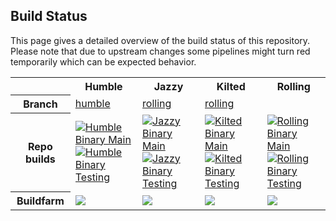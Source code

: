 ## Build Status

This page gives a detailed overview of the build status of this repository. Please note that due to
upstream changes some pipelines might turn red temporarily which can be expected behavior.

<table width="100%">
  <tr>
    <th></th>
    <th>Humble</th>
    <th>Jazzy</th>
    <th>Kilted</th>
    <th>Rolling</th>
  </tr>
  <tr>
    <th>Branch</th>
    <td><a href="https://github.com/UniversalRobots/Universal_Robots_ROS2_Description/tree/humble">humble</a></td>
    <td><a href="https://github.com/UniversalRobots/Universal_Robots_ROS2_Description/tree/rolling">rolling</a></td>
    <td><a href="https://github.com/UniversalRobots/Universal_Robots_ROS2_Description/tree/rolling">rolling</a></td>
  </tr>
  <tr>
    <th>Repo builds</th>
    <td>
      <a href="https://github.com/UniversalRobots/Universal_Robots_ROS2_Description/actions/workflows/humble-binary-main.yml?query=event%3Aschedule++">
         <img src="https://github.com/UniversalRobots/Universal_Robots_ROS2_Description/actions/workflows/humble-binary-main.yml/badge.svg?event=schedule"
              alt="Humble Binary Main"/>
      </a> <br />
      <a href="https://github.com/UniversalRobots/Universal_Robots_ROS2_Description/actions/workflows/humble-binary-testing.yml?query=event%3Aschedule++">
         <img src="https://github.com/UniversalRobots/Universal_Robots_ROS2_Description/actions/workflows/humble-binary-testing.yml/badge.svg?event=schedule"
              alt="Humble Binary Testing"/>
      </a> <br />
    </td>
    <td>
      <a href="https://github.com/UniversalRobots/Universal_Robots_ROS2_Description/actions/workflows/jazzy-binary-main.yml?query=event%3Aschedule++">
         <img src="https://github.com/UniversalRobots/Universal_Robots_ROS2_Description/actions/workflows/jazzy-binary-main.yml/badge.svg?event=schedule"
              alt="Jazzy Binary Main"/>
      </a> <br />
      <a href="https://github.com/UniversalRobots/Universal_Robots_ROS2_Description/actions/workflows/jazzy-binary-testing.yml?query=event%3Aschedule++">
         <img src="https://github.com/UniversalRobots/Universal_Robots_ROS2_Description/actions/workflows/jazzy-binary-testing.yml/badge.svg?event=schedule"
              alt="Jazzy Binary Testing"/>
      </a> <br />
    </td>
    <td> <!-- Kilted -->
      <a href="https://github.com/UniversalRobots/Universal_Robots_ROS2_Description/actions/workflows/kilted-binary-main.yml?query=event%3Aschedule++">
         <img src="https://github.com/UniversalRobots/Universal_Robots_ROS2_Description/actions/workflows/kilted-binary-main.yml/badge.svg?event=schedule"
              alt="Kilted Binary Main"/>
      </a> <br />
      <a href="https://github.com/UniversalRobots/Universal_Robots_ROS2_Description/actions/workflows/kilted-binary-testing.yml?query=event%3Aschedule++">
         <img src="https://github.com/UniversalRobots/Universal_Robots_ROS2_Description/actions/workflows/kilted-binary-testing.yml/badge.svg?event=schedule"
              alt="Kilted Binary Testing"/>
      </a> <br />
    </td>
    <td>
      <a href="https://github.com/UniversalRobots/Universal_Robots_ROS2_Description/actions/workflows/rolling-binary-main.yml?query=event%3Aschedule++">
         <img src="https://github.com/UniversalRobots/Universal_Robots_ROS2_Description/actions/workflows/rolling-binary-main.yml/badge.svg?event=schedule"
              alt="Rolling Binary Main"/>
      </a> <br />
      <a href="https://github.com/UniversalRobots/Universal_Robots_ROS2_Description/actions/workflows/rolling-binary-testing.yml?query=event%3Aschedule++">
         <img src="https://github.com/UniversalRobots/Universal_Robots_ROS2_Description/actions/workflows/rolling-binary-testing.yml/badge.svg?event=schedule"
              alt="Rolling Binary Testing"/>
      </a> <br />
    </td>
  </tr>
  <tr>
    <th>Buildfarm</th>
    <td>
      <a href='https://build.ros2.org/job/Hbin_uJ64__ur_description__ubuntu_jammy_amd64__binary/'><img src='https://build.ros2.org/job/Hbin_uJ64__ur_description__ubuntu_jammy_amd64__binary/badge/icon?subject=uJ64_ur_description'></a>
    </td>
    <td>
      <a href='https://build.ros2.org/job/Jbin_uN64__ur_description__ubuntu_noble_amd64__binary/'><img src='https://build.ros2.org/job/Jbin_uN64__ur_description__ubuntu_noble_amd64__binary/badge/icon?subject=uN64_ur_description'></a>
    </td>
    <td>
      <a href='https://build.ros2.org/job/Kbin_uN64__ur_description__ubuntu_noble_amd64__binary/'><img src='https://build.ros2.org/job/Kbin_uN64__ur_description__ubuntu_noble_amd64__binary/badge/icon?subject=uN64_ur_description'></a>
    </td>
    <td>
      <a href='https://build.ros2.org/job/Rbin_uN64__ur_description__ubuntu_noble_amd64__binary/'><img src='https://build.ros2.org/job/Rbin_uN64__ur_description__ubuntu_noble_amd64__binary/badge/icon?subject=uN64_ur_description'></a>
    </td>
  </tr>
</table>
